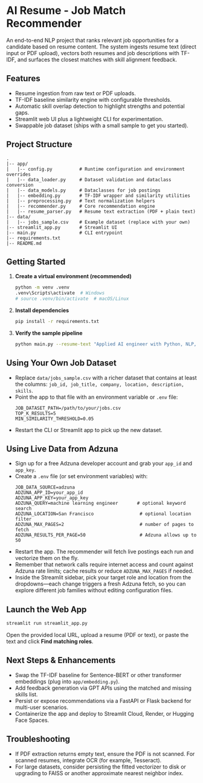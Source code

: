 # AI Resume - Job Match Recommender

An end-to-end NLP project that ranks relevant job opportunities for a candidate based on resume content. The system ingests resume text (direct input or PDF upload), vectors both resumes and job descriptions with TF-IDF, and surfaces the closest matches with skill alignment feedback.

## Features
- Resume ingestion from raw text or PDF uploads.
- TF-IDF baseline similarity engine with configurable thresholds.
- Automatic skill overlap detection to highlight strengths and potential gaps.
- Streamlit web UI plus a lightweight CLI for experimentation.
- Swappable job dataset (ships with a small sample to get you started).

## Project Structure
```
.
|-- app/
|   |-- config.py          # Runtime configuration and environment overrides
|   |-- data_loader.py     # Dataset validation and dataclass conversion
|   |-- data_models.py     # Dataclasses for job postings
|   |-- embedding.py       # TF-IDF wrapper and similarity utilities
|   |-- preprocessing.py   # Text normalization helpers
|   |-- recommender.py     # Core recommendation engine
|   |-- resume_parser.py   # Resume text extraction (PDF + plain text)
|-- data/
|   |-- jobs_sample.csv    # Example dataset (replace with your own)
|-- streamlit_app.py       # Streamlit UI
|-- main.py                # CLI entrypoint
|-- requirements.txt
|-- README.md
```

## Getting Started
1. **Create a virtual environment (recommended)**
   ```bash
   python -m venv .venv
   .venv\Scripts\activate  # Windows
   # source .venv/bin/activate  # macOS/Linux
   ```

2. **Install dependencies**
   ```bash
   pip install -r requirements.txt
   ```

3. **Verify the sample pipeline**
   ```bash
   python main.py --resume-text "Applied AI engineer with Python, NLP, and cloud deployment experience."
   ```

## Using Your Own Job Dataset
- Replace `data/jobs_sample.csv` with a richer dataset that contains at least the columns:
  `job_id, job_title, company, location, description, skills`.
- Point the app to that file with an environment variable or `.env` file:
  ```
  JOB_DATASET_PATH=/path/to/your/jobs.csv
  TOP_K_RESULTS=5
  MIN_SIMILARITY_THRESHOLD=0.05
  ```
- Restart the CLI or Streamlit app to pick up the new dataset.

## Using Live Data from Adzuna
- Sign up for a free Adzuna developer account and grab your `app_id` and `app_key`.
- Create a `.env` file (or set environment variables) with:
  ```
  JOB_DATA_SOURCE=adzuna
  ADZUNA_APP_ID=your_app_id
  ADZUNA_APP_KEY=your_app_key
  ADZUNA_QUERY=machine learning engineer       # optional keyword search
  ADZUNA_LOCATION=San Francisco                 # optional location filter
  ADZUNA_MAX_PAGES=2                            # number of pages to fetch
  ADZUNA_RESULTS_PER_PAGE=50                    # Adzuna allows up to 50
  ```
- Restart the app. The recommender will fetch live postings each run and vectorize them on the fly.
- Remember that network calls require internet access and count against Adzuna rate limits; cache results or reduce `ADZUNA_MAX_PAGES` if needed.
- Inside the Streamlit sidebar, pick your target role and location from the dropdowns—each change triggers a fresh Adzuna fetch, so you can explore different job families without editing configuration files.

## Launch the Web App
```bash
streamlit run streamlit_app.py
```
Open the provided local URL, upload a resume (PDF or text), or paste the text and click **Find matching roles**.

## Next Steps & Enhancements
- Swap the TF-IDF baseline for Sentence-BERT or other transformer embeddings (plug into `app/embedding.py`).
- Add feedback generation via GPT APIs using the matched and missing skills list.
- Persist or expose recommendations via a FastAPI or Flask backend for multi-user scenarios.
- Containerize the app and deploy to Streamlit Cloud, Render, or Hugging Face Spaces.

## Troubleshooting
- If PDF extraction returns empty text, ensure the PDF is not scanned. For scanned resumes, integrate OCR (for example, Tesseract).
- For large datasets, consider persisting the fitted vectorizer to disk or upgrading to FAISS or another approximate nearest neighbor index.

